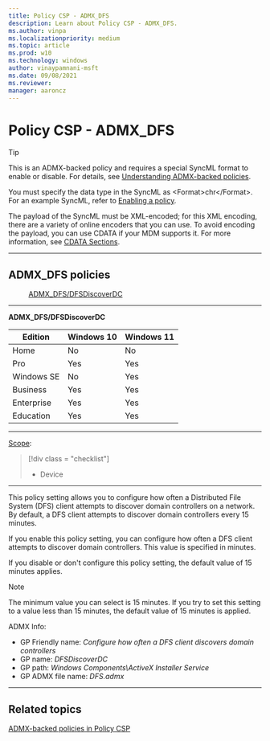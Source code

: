 ```yaml
---
title: Policy CSP - ADMX_DFS
description: Learn about Policy CSP - ADMX_DFS.
ms.author: vinpa
ms.localizationpriority: medium
ms.topic: article
ms.prod: w10
ms.technology: windows
author: vinaypamnani-msft
ms.date: 09/08/2021
ms.reviewer:
manager: aaroncz
---
```


# Policy CSP - ADMX_DFS

> [!TIP]
> This is an ADMX-backed policy and requires a special SyncML format to enable or disable.  For details, see [Understanding ADMX-backed policies](../mdm/understanding-admx-backed-policies.md).
>
> You must specify the data type in the SyncML as &lt;Format&gt;chr&lt;/Format&gt;. For an example SyncML, refer to [Enabling a policy](../mdm/understanding-admx-backed-policies.md#enabling-a-policy).
>
> The payload of the SyncML must be XML-encoded; for this XML encoding, there are a variety of online encoders that you can use. To avoid encoding the payload, you can use CDATA if your MDM supports it.  For more information, see [CDATA Sections](http://www.w3.org/TR/REC-xml/#sec-cdata-sect).
<hr/>

<!--Policies-->
## ADMX_DFS policies

<dl>
  <dd>
    <a href="#admx-dfs-dfsdiscoverdc">ADMX_DFS/DFSDiscoverDC</a>
  </dd>
</dl>


<hr/>

<!--Policy-->
<a href="" id="admx-dfs-dfsdiscoverdc"></a>**ADMX_DFS/DFSDiscoverDC**

<!--SupportedSKUs-->

|Edition|Windows 10|Windows 11|
|--- |--- |--- |
|Home|No|No|
|Pro|Yes|Yes|
|Windows SE|No|Yes|
|Business|Yes|Yes|
|Enterprise|Yes|Yes|
|Education|Yes|Yes|

<!--/SupportedSKUs-->
<hr/>

<!--Scope-->
[Scope](./policy-configuration-service-provider.md#policy-scope):

> [!div class = "checklist"]
> * Device

<hr/>

<!--/Scope-->
<!--Description-->
This policy setting allows you to configure how often a Distributed File System (DFS) client attempts to discover domain controllers on a network.
By default, a DFS client attempts to discover domain controllers every 15 minutes.

If you enable this policy setting, you can configure how often a DFS client attempts to discover domain controllers. This value is specified in minutes.

If you disable or don't configure this policy setting, the default value of 15 minutes applies.

> [!NOTE]
> The minimum value you can select is 15 minutes. If you try to set this setting to a value less than 15 minutes, the default value of 15 minutes is applied.

<!--/Description-->

<!--ADMXBacked-->
ADMX Info:
-   GP Friendly name: *Configure how often a DFS client discovers domain controllers*
-   GP name: *DFSDiscoverDC*
-   GP path: *Windows Components\ActiveX Installer Service*
-   GP ADMX file name: *DFS.admx*

<!--/ADMXBacked-->
<!--/Policy-->
<hr/>


<!--/Policies-->

## Related topics

[ADMX-backed policies in Policy CSP](./policies-in-policy-csp-admx-backed.md)